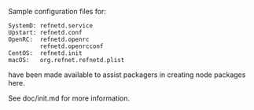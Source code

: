 Sample configuration files for:
```
SystemD: refnetd.service
Upstart: refnetd.conf
OpenRC:  refnetd.openrc
         refnetd.openrcconf
CentOS:  refnetd.init
macOS:   org.refnet.refnetd.plist
```
have been made available to assist packagers in creating node packages here.

See doc/init.md for more information.
